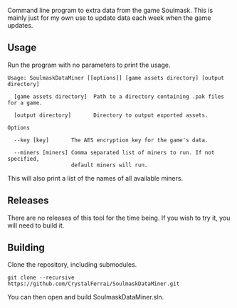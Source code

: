 Command line program to extra data from the game Soulmask. This is mainly just for my own use to update data each week when the game updates.

## Usage

Run the program with no parameters to print the usage.
```
Usage: SoulmaskDataMiner [[options]] [game assets directory] [output directory]

  [game assets directory]  Path to a directory containing .pak files for a game.

  [output directory]       Directory to output exported assets.

Options

  --key [key]       The AES encryption key for the game's data.

  --miners [miners] Comma separated list of miners to run. If not specified,
                    default miners will run.
```

This will also print a list of the names of all available miners.

## Releases

There are no releases of this tool for the time being. If you wish to try it, you will need to build it.

## Building

Clone the repository, including submodules.
```
git clone --recursive https://github.com/CrystalFerrai/SoulmaskDataMiner.git
```

You can then open and build SoulmaskDataMiner.sln.
